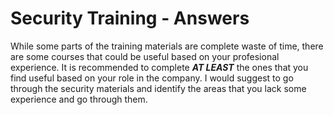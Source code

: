 # Security Training - Answers

While some parts of the training materials are complete waste of time, there are some courses that could be useful based on your profesional experience. It is recommended to complete **_AT LEAST_** the ones that you find useful based on your role in the company. I would suggest to go through the security materials and identify the areas that you lack some experience and go through them.
